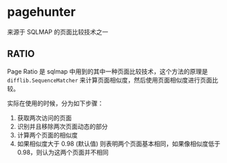 # pagehunter
来源于 SQLMAP 的页面比较技术之一



## RATIO

Page Ratio 是 sqlmap 中用到的其中一种页面比较技术，这个方法的原理是 `difflib.SequenceMatcher` 来计算页面相似度，然后使用页面相似度进行页面比较。



实际在使用的时候，分为如下步骤：

1. 获取两次访问的页面
2. 识别并且移除两次页面动态的部分
3. 计算两个页面的相似度
4. 如果相似度大于 0.98 (默认值) 则表明两个页面基本相同，如果像相似度低于 0.98，则认为这两个页面并不相同